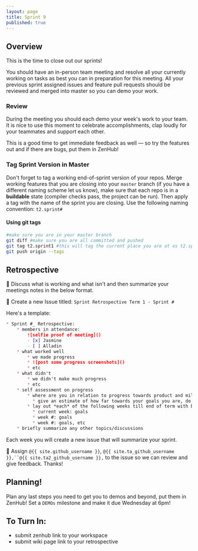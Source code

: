 ```yaml
---
layout: page
title: Sprint 9
published: true
---
```



## Overview 

This is the time to close out our sprints!

You should have an in-person team meeting and resolve all your currently working on tasks as best you can in preparation for this meeting.  All your previous sprint assigned issues and feature pull requests should be reviewed and merged into master so you can demo your work.

### Review

During the meeting you should each demo your week's work to your team. It is nice to use this moment to celebrate accomplishments, clap loudly for your teammates and support each other.

This is a good time to get immediate feedback as well — so try the features out and if there are bugs, put them in ZenHub!

### Tag Sprint Version in Master

Don't forget to tag a working end-of-sprint version of your repos. Merge working features that you are closing into your `master` branch (if you have a different naming scheme let us know),  make sure that each repo is in a **buildable** state (compiler checks pass, the project can be run).  Then apply a tag with the name of the sprint you are closing. Use the following naming convention: `t2.sprint#` 

#### Using git tags

```bash
#make sure you are in your master branch
git diff #make sure you are all committed and pushed
git tag t2.sprint1 #this will tag the current place you are at as t2.sprint1
git push origin --tags
```


## Retrospective 

🚀 Discuss what is working and what isn't and then summarize your meetings notes in the below format.

🚀 Create a new Issue titled:  `Sprint Retrospective Term 1 - Sprint #`

Here's a template:

```markdown
* Sprint #_ Retrospective: 
    * members in attendance:
        ![selfie proof of meeting]()
        - [x] Jasmine
        - [ ] Alladin
    * what worked well
        * we made progress
        * ![post some progress screenshots]()
        * etc
    * what didn't
        * we didn't make much progress
        * etc
    * self assessment on progress
        * where are you in relation to progress towards product and milestones? 
          * give an estimate of how far towards your goals you are, do you think you're on track? 
        * lay out *each* of the following weeks till end of term with brief goals for each
          * current week: goals
          * week #: goals
          * week #: goals, etc
    * briefly summarize any other topics/discussions
```

Each week you will create a new issue that will summarize your sprint. 

🚀 Assign `@{{ site.github_username }}`, `@{{ site.ta_github_username }},``@{{ site.ta2_github_username }},` to the issue so we can review and give feedback. Thanks!  


## Planning! 

Plan any last steps you need to get you to demos and beyond, put them in ZenHub! Set a `DEMOs` milestone and make it due Wednesday at 6pm!

## To Turn In:
* submit zenhub link to your workspace
* submit wiki page link to your retrospective